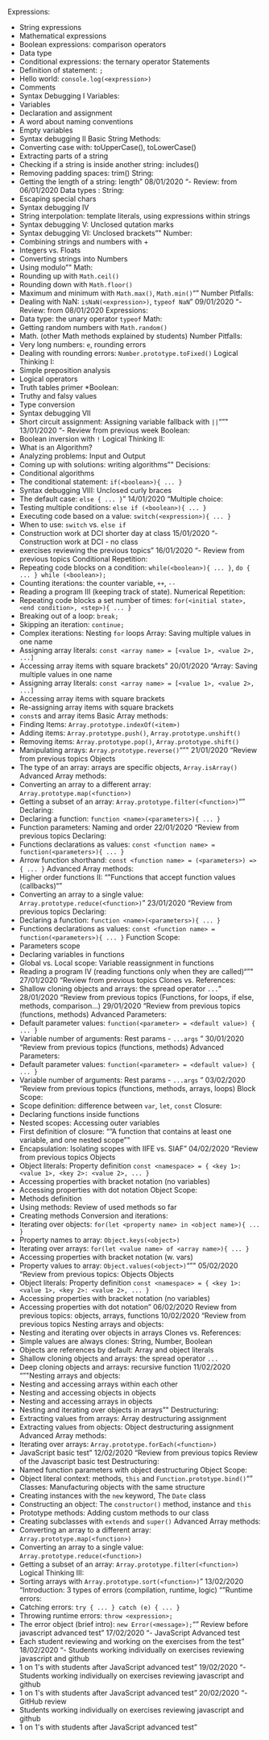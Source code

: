 Expressions:
- String expressions
- Mathematical expressions
- Boolean expressions: comparison operators
- Data type
- Conditional expressions: the ternary operator
Statements
- Definition of statement: `;`
- Hello world: `console.log(<expression>)`
- Comments
- Syntax Debugging I
Variables:
- Variables
- Declaration and assignment
- A word about naming conventions
- Empty variables
- Syntax debugging II
Basic String Methods:
- Converting case with:
  toUpperCase(), toLowerCase()
- Extracting parts of a string
- Checking if a string is inside another string: includes()
- Removing padding spaces: trim()
String:
- Getting the length of a string: length”
08/01/2020	“- Review: from 06/01/2020
Data types :
String:
- Escaping special chars
- Syntax debugging IV
- String interpolation: template literals, using expressions within strings
- Syntax debugging V: Unclosed qutation marks
- Syntax debugging VI: Unclosed brackets”"
Number:
- Combining strings and numbers with +
- Integers vs. Floats
- Converting strings into Numbers
- Using modulo”"
Math:
- Rounding up with `Math.ceil()`
- Rounding down with `Math.floor()`
- Maximum and minimum with `Math.max()`, `Math.min()`“”
Number Pitfalls:
- Dealing with NaN: `isNaN(<expression>)`, `typeof NaN`”
09/01/2020	“- Review: from 08/01/2020
Expressions:
- Data type: the unary operator `typeof`
Math:
- Getting random numbers with `Math.random()`
- Math.  (other Math methods explained by students)
Number Pitfalls:
- Very long numbers: `e`, rounding errors
- Dealing with rounding errors: `Number.prototype.toFixed()`
Logical Thinking I:
- Simple preposition analysis
- Logical operators
- Truth tables primer
*Boolean:
- Truthy and falsy values
- Type conversion
- Syntax debugging VII
- Short circuit assignment: Assigning variable fallback with `||`“”"
13/01/2020	“- Review from previous week
Boolean:
- Boolean inversion with `!`
Logical Thinking II:
- What is an Algorithm?
- Analyzing problems: Input and Output
- Coming up with solutions: writing algorithms”"
Decisions:
- Conditional algorithms
- The conditional statement: `if(<boolean>){ ... }`
- Syntax debugging VIII: Unclosed curly braces
- The default case: `else { ... }`”
14/01/2020	“Multiple choice:
- Testing multiple conditions: `else if (<boolean>){ ... }`
- Executing code based on a value: `switch(<expression>){ ... }`
- When to use: `switch` vs. `else if`
- Construction work at DCI shorter day at class
15/01/2020	“- Construction work at DCI - no class
- exercises reviewing the previous topics”
16/01/2020	“- Review from previous topics
Conditional Repetition:
- Repeating code blocks on a condition:
  `while(<boolean>){ ... }`, `do { ... } while (<boolean>);`
- Counting iterations: the counter variable, `++`, `--`
- Reading a program III (keeping track of state).
Numerical Repetition:
- Repeating code blocks a set number of times:
  `for(<initial state>, <end condition>, <step>){ ... }`
- Breaking out of a loop: `break;`
- Skipping an iteration: `continue;`
- Complex iterations: Nesting `for` loops
Array: Saving multiple values in one name
- Assigning array literals:
  `const <array name> = [<value 1>, <value 2>, ...]`
- Accessing array items with square brackets”
20/01/2020	“Array: Saving multiple values in one name
- Assigning array literals:
  `const <array name> = [<value 1>, <value 2>, ...]`
- Accessing array items with square brackets
- Re-assigning array items with square brackets
- `const`s and array items
Basic Array methods:
- Finding Items: `Array.prototype.indexOf(<item>)`
- Adding items: `Array.prototype.push()`, `Array.prototype.unshift()`
- Removing items: `Array.prototype.pop()`, `Array.prototype.shift()`
- Manipulating arrays: `Array.prototype.reverse()`“”"
21/01/2020	“Review from previous topics
Objects
- The type of an array: arrays are specific objects, `Array.isArray()`
Advanced Array methods:
- Converting an array to a different array: `Array.prototype.map(<function>)`
- Getting a subset of an array: `Array.prototype.filter(<function>)`“”
Declaring:
- Declaring a function: `function <name>(<parameters>){ ... }`
- Function parameters: Naming and order
22/01/2020	“Review from previous topics
Declaring:
- Functions declarations as values:
  `const <function name> = function(<parameters>){ ... }`
- Arrow function shorthand:
  `const <function name> = (<parameters>) => { ... }`
Advanced Array methods:
- Higher order functions II:
  “”Functions that accept function values (callbacks)“”
- Converting an array to a single value: `Array.prototype.reduce(<function>)`”
23/01/2020	“Review from previous topics
Declaring:
- Declaring a function: `function <name>(<parameters>){ ... }`
- Functions declarations as values:
  `const <function name> = function(<parameters>){ ... }`
Function Scope:
- Parameters scope
- Declaring variables in functions
- Global vs. Local scope: Variable reassignment in functions
- Reading a program IV (reading functions only when they are called)“”"
27/01/2020	“Review from previous topics
Clones vs. References:
- Shallow cloning objects and arrays: the spread operator `...`”
28/01/2020	“Review from previous topics (Functions, for loops, if else, methods, comparison...)
29/01/2020	“Review from previous topics (functions, methods)
Advanced Parameters:
- Default parameter values:
  `function(<parameter> = <default value>) { ... }`
- Variable number of arguments: Rest params - `...args`
”
30/01/2020	“Review from previous topics (functions, methods)
Advanced Parameters:
- Default parameter values:
  `function(<parameter> = <default value>) { ... }`
- Variable number of arguments: Rest params - `...args`
”
03/02/2020	“Review from previous topics (functions, methods, arrays, loops)
Block Scope:
- Scope definition: difference between `var`, `let`, `const`
Closure:
- Declaring functions inside functions
- Nested scopes: Accessing outer variables
- First definition of closure:
  “”A function that contains at least one variable, and one nested scope”"
- Encapsulation: Isolating scopes with IIFE vs. SIAF”
04/02/2020	“Review from previous topics 
Objects
- Object literals: Property definition
  `const <namespace> = { <key 1>: <value 1>, <key 2>: <value 2>, ... }`
- Accessing properties with bracket notation (no variables)
- Accessing properties with dot notation
Object Scope:
- Methods definition
- Using methods: Review of used methods so far
- Creating methods
Conversion and iterations:
- Iterating over objects: `for(let <property name> in <object name>){ ... }`
- Property names to array: `Object.keys(<object>)`
- Iterating over arrays: `for(let <value name> of <array name>){ ... }`
- Accessing properties with bracket notation (w. vars)
- Property values to array: `Object.values(<object>)`“”"
05/02/2020	“Review from previous topics: Objects
Objects
- Object literals: Property definition
`const <namespace> = { <key 1>: <value 1>, <key 2>: <value 2>, ... }`
- Accessing properties with bracket notation (no variables)
- Accessing properties with dot notation”
06/02/2020	Review from previous topics: objects, arrays, functions
10/02/2020	“Review from previous topics
Nesting arrays and objects:
- Nesting and iterating over objects in arrays
Clones vs. References:
- Simple values are always clones: String, Number, Boolean
- Objects are references by default: Array and object literals
- Shallow cloning objects and arrays: the spread operator `...`
- Deep cloning objects and arrays: recursive function
11/02/2020	“”"Nesting arrays and objects:
- Nesting and accessing arrays within each other
- Nesting and accessing objects in objects
- Nesting and accessing arrays in objects
- Nesting and iterating over objects in arrays”"
Destructuring:
- Extracting values from arrays: Array destructuring assignment
- Extracting values from objects: Object destructuring assignment
Advanced Array methods:
- Iterating over arrays: `Array.prototype.forEach(<function>)`
- JavaScript basic test”
12/02/2020	“Review from previous topics
Review of the Javascript basic test
Destructuring:
- Named function parameters with object destructuring
Object Scope:
- Object literal context: methods, `this` and `Function.prototype.bind()`“”
Classes: Manufacturing objects with the same structure
- Creating instances with the `new` keyword, The `Date` class
- Constructing an object: The `constructor()` method, instance and `this`
- Prototype methods: Adding custom methods to our class
- Creating subclasses with `extends` and `super()`
Advanced Array methods:
- Converting an array to a different array: `Array.prototype.map(<function>)`
- Converting an array to a single value: `Array.prototype.reduce(<function>)`
- Getting a subset of an array: `Array.prototype.filter(<function>)`
Logical Thinking III:
- Sorting arrays with `Array.prototype.sort(<function>)`”
13/02/2020	“Introduction: 3 types of errors (compilation, runtime, logic)
“”Runtime errors:
- Catching errors: `try { ... } catch (e) { ... }`
- Throwing runtime errors: `throw <expression>;`
- The error object (brief intro): `new Error(<message>);`“”
Review before javascript advanced test”
17/02/2020	“- JavaScript Advanced test
- Each student reviewing and working on the exercises from the test”
18/02/2020	“- Students working individually on exercises reviewing javascript and github 
- 1 on 1's with students after JavaScript advanced test”
19/02/2020	“- Students working individually on exercises reviewing javascript and github 
- 1 on 1's with students after JavaScript advanced test”
20/02/2020	“- GitHub review 
- Students working individually on exercises reviewing javascript and github
- 1 on 1's with students after JavaScript advanced test”
